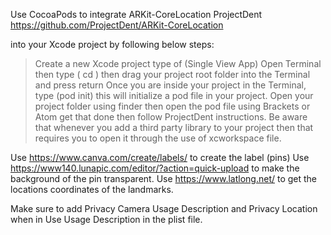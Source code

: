Use CocoaPods to integrate ARKit-CoreLocation ProjectDent https://github.com/ProjectDent/ARKit-CoreLocation 

into your Xcode project by following below steps:

> Create a new Xcode project type of (Single View App)
Open Terminal then type ( cd ) then drag your project root folder into the Terminal and press return
Once you are inside your project in the Terminal, type (pod init) this will initialize a pod file in your project.
Open your project folder using finder then open the pod file using Brackets or Atom get that done then follow ProjectDent instructions.
Be aware that whenever you add a third party library to your project then that requires you to open it through the use of xcworkspace file. 


 Use https://www.canva.com/create/labels/  to create the label  (pins)
 Use https://www140.lunapic.com/editor/?action=quick-upload to make the background of the pin transparent.
 Use https://www.latlong.net/  to get the locations coordinates of the landmarks.

Make sure to add Privacy Camera Usage Description and Privacy
  Location when in Use Usage Description in the plist file.
